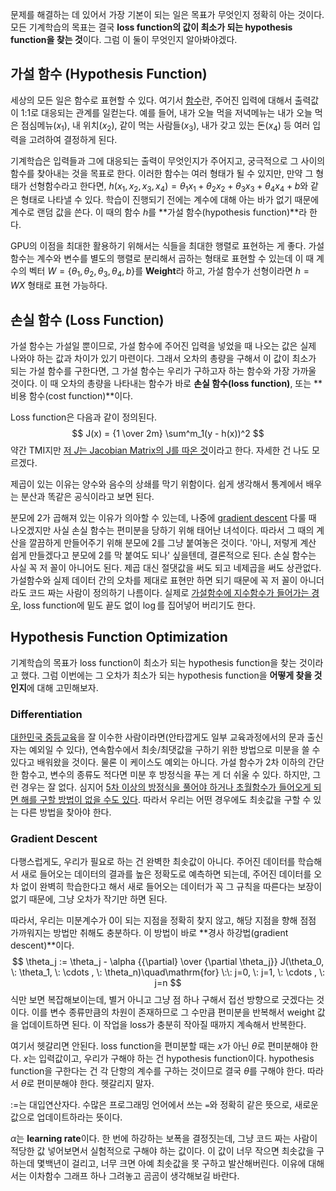 문제를 해결하는 데 있어서 가장 기본이 되는 일은 목표가 무엇인지 정확히 아는 것이다. 모든 기계학습의 목표는 결국 **loss function의 값이 최소가 되는 hypothesis function을 찾는 것**이다. 그럼 이 둘이 무엇인지 알아봐야겠다.



## 가설 함수 (Hypothesis Function)

세상의 모든 일은 함수로 표현할 수 있다. 여기서 [함수](https://en.wikipedia.org/wiki/Function_(mathematics)#Definition)란, 주어진 입력에 대해서 출력값이 1:1로 대응되는 관계를 일컫는다. 예를 들어, 내가 오늘 먹을 저녁메뉴는 내가 오늘 먹은 점심메뉴($x_1$), 내 위치($x_2$), 같이 먹는 사람들($x_3$), 내가 갖고 있는 돈($x_4$) 등 여러 입력을 고려하여 결정하게 된다. 

기계학습은 입력들과 그에 대응되는 출력이 무엇인지가 주어지고, 궁극적으로 그 사이의 함수를 찾아내는 것을 목표로 한다. 이러한 함수는 여러 형태가 될 수 있지만, 만약 그 형태가 선형함수라고 한다면, $h(x_1, x_2, x_3, x_4) = \theta _1x_1 + \theta _2x_2 + \theta _3x_3 + \theta _4x_4 + b$와 같은 형태로 나타낼 수 있다. 학습이 진행되기 전에는 계수에 대해 아는 바가 없기 때문에 계수로 랜덤 값을 쓴다. 이 때의 함수 $h$를 **가설 함수(hypothesis function)**라 한다. 

GPU의 이점을 최대한 활용하기 위해서는 식들을 최대한 행렬로 표현하는 게 좋다. 가설함수는 계수와 변수를 별도의 행렬로 분리해서 곱하는 형태로 표현할 수 있는데 이 때 계수의 벡터 $W = \{\theta _1, \theta _2, \theta _3, \theta _4, b\}$를 **Weight**라 하고, 가설 함수가 선형이라면 $h = WX$ 형태로 표현 가능하다.



## 손실 함수 (Loss Function)

가설 함수는 가설일 뿐이므로, 가설 함수에 주어진 입력을 넣었을 때 나오는 값은 실제 나와야 하는 값과 차이가 있기 마련이다. 그래서 오차의 총량을 구해서 이 값이 최소가 되는 가설 함수를 구한다면, 그 가설 함수는 우리가 구하고자 하는 함수와 가장 가까울 것이다. 이 때 오차의 총량을 나타내는 함수가 바로 **손실 함수(loss function)**, 또는 **비용 함수(cost function)**이다.

Loss function은 다음과 같이 정의된다.
$$
J(x) = {1 \over 2m} \sum^m_1(y - h(x))^2
$$
약간 TMI지만 [저 $J$는 Jacobian Matrix의 J를 따온 것](https://stackoverflow.com/questions/42420235/what-does-the-capital-letter-j-mean-in-cost-function-j%CE%B8)이라고 한다. 자세한 건 나도 모르겠다. 

제곱이 있는 이유는 양수와 음수의 상쇄를 막기 위함이다. 쉽게 생각해서 통계에서 배우는 분산과 똑같은 공식이라고 보면 된다. 

분모에 2가 곱해져 있는 이유가 의아할 수 있는데, 나중에 [gradient descent](https://enhanced.kr/postviewer/1697) 다룰 때 나오겠지만 사실 손실 함수는 편미분을 당하기 위해 태어난 녀석이다. 따라서 그 때의 계산을 깔끔하게 만들어주기 위해 분모에 2를 그냥 붙여놓은 것이다. '아니, 저렇게 계산 쉽게 만들겠다고 분모에 2를 막 붙여도 되나' 싶을텐데, 결론적으로 된다. 손실 함수는 사실 꼭 저 꼴이 아니어도 된다. 제곱 대신 절댓값을 써도 되고 네제곱을 써도 상관없다. 가설함수와 실제 데이터 간의 오차를 제대로 표현만 하면 되기 때문에 꼭 저 꼴이 아니더라도 코드 짜는 사람이 정의하기 나름이다. 실제로 [가설함수에 지수함수가 들어가는 경우](http://gnujoow.github.io/ml/2016/01/29/ML3-Logistic-Regression/), loss function에 밑도 끝도 없이 $\log$를 집어넣어 버리기도 한다.



## Hypothesis Function Optimization

기계학습의 목표가 loss function이 최소가 되는 hypothesis function을 찾는 것이라고 했다. 그럼 이번에는 그 오차가 최소가 되는 hypothesis function을 **어떻게 찾을 것인지**에 대해 고민해보자.

### Differentiation

[대한민국 중등교육](https://ko.wikipedia.org/wiki/%EC%A4%91%EB%93%B1_%EA%B5%90%EC%9C%A1#%ED%95%9C%EA%B5%AD)을 잘 이수한 사람이라면(안타깝게도 일부 교육과정에서의 문과 출신자는 예외일 수 있다), 연속함수에서 최솟/최댓값을 구하기 위한 방법으로 미분을 쓸 수 있다고 배워왔을 것이다. 물론 이 케이스도 예외는 아니다. 가설 함수가 2차 이하의 간단한 함수고, 변수의 종류도 적다면 미분 후 방정식을 푸는 게 더 쉬울 수 있다. 하지만, 그런 경우는 잘 없다. 심지어 [5차 이상의 방정식을 풀어야 하거나 초월함수가 들어오게 되면 해를 구할 방법이 없을 수도 있다](https://ko.wikipedia.org/wiki/%EC%98%A4%EC%B0%A8_%EB%B0%A9%EC%A0%95%EC%8B%9D#5%EC%B0%A8%EB%B0%A9%EC%A0%95%EC%8B%9D%EC%9D%98_%EA%B7%BC). 따라서 우리는 어떤 경우에도 최솟값을 구할 수 있는 다른 방법을 찾아야 한다.

### Gradient Descent

다행스럽게도, 우리가 필요로 하는 건 완벽한 최솟값이 아니다. 주어진 데이터를 학습해서 새로 들어오는 데이터의 결과를 높은 정확도로 예측하면 되는데, 주어진 데이터를 오차 없이 완벽히 학습한다고 해서 새로 들어오는 데이터가 꼭 그 규칙을 따른다는 보장이 없기 때문에, 그냥 오차가 작기만 하면 된다.

따라서, 우리는 미분계수가 0이 되는 지점을 정확히 찾지 않고, 해당 지점을 향해 점점 가까워지는 방법만 취해도 충분하다. 이 방법이 바로 **경사 하강법(gradient descent)**이다.
$$
\theta_j := \theta_j - \alpha {{\partial} \over {\partial \theta_j}} J(\theta_0, \: \theta_1, \: \cdots , \: \theta_n)\quad\mathrm{for} \:\: j=0, \: j=1, \: \cdots , \: j=n
$$
식만 보면 복잡해보이는데, 별거 아니고 그냥 점 하나 구해서 접선 방향으로 긋겠다는 것이다. 이를 변수 종류만큼의 차원이 존재하므로 그 수만큼 편미분을 반복해서 weight 값을 업데이트하면 된다. 이 작업을 loss가 충분히 작아질 때까지 계속해서 반복한다.

여기서 헷갈리면 안된다. loss function을 편미분할 때는 $x$가 아닌 $\theta$로 편미분해야 한다. $x$는 입력값이고, 우리가 구해야 하는 건 hypothesis function이다. hypothesis function을 구한다는 건 각 단항의 계수를 구하는 것이므로 결국 $\theta$를 구해야 한다. 따라서 $\theta$로 편미분해야 한다. 헷갈리지 말자.

$:=$는 대입연산자다. 수많은 프로그래밍 언어에서 쓰는 `=`와 정확히 같은 뜻으로, 새로운 값으로 업데이트하라는 뜻이다.

$\alpha$는 **learning rate**이다. 한 번에 하강하는 보폭을 결정짓는데, 그냥 코드 짜는 사람이 적당한 값 넣어보면서 실험적으로 구해야 하는 값이다. 이 값이 너무 작으면 최솟값을 구하는데 몇백년이 걸리고, 너무 크면 아예 최솟값을 못 구하고 발산해버린다. 이유에 대해서는 이차함수 그래프 하나 그려놓고 곰곰이 생각해보길 바란다.